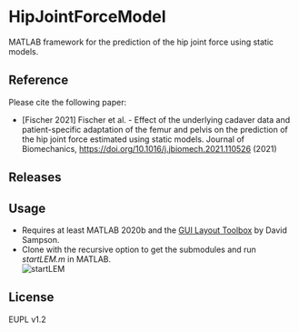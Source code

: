 # HipJointForceModel 
MATLAB framework for the prediction of the hip joint force using static models.

## Reference
Please cite the following paper:<br/>
- [Fischer 2021] Fischer et al. - Effect of the underlying cadaver data and patient-specific adaptation of the femur and pelvis on the prediction of the hip joint force estimated using static models. Journal of Biomechanics, https://doi.org/10.1016/j.jbiomech.2021.110526 (2021)

## Releases


## Usage 
- Requires at least MATLAB 2020b and the [GUI Layout Toolbox](https://mathworks.com/matlabcentral/fileexchange/47982) by David Sampson.
- Clone with the recursive option to get the submodules and run *startLEM.m* in MATLAB.<br/>
![startLEM](https://user-images.githubusercontent.com/43516130/119170209-3a71d780-ba63-11eb-8e67-cea0c7f5f56d.png)

## License
EUPL v1.2

